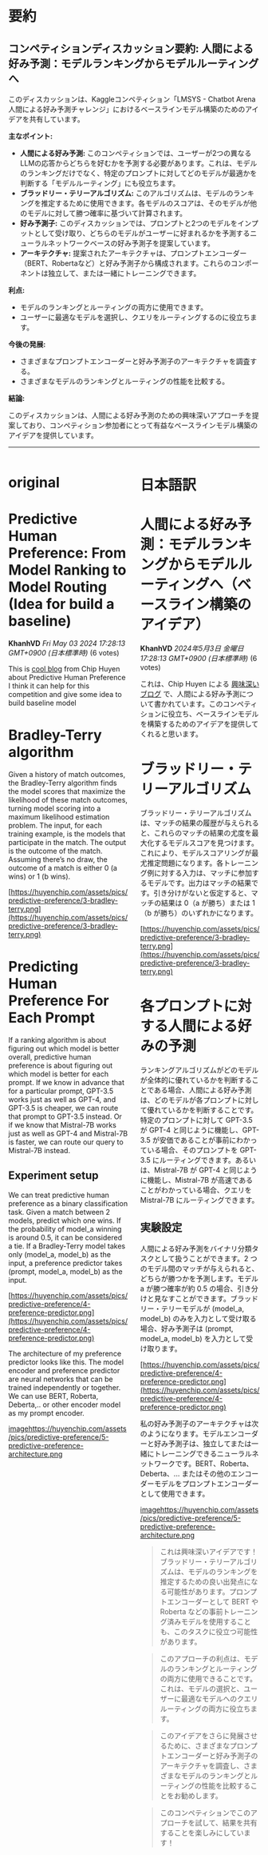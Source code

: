 # 要約 
## コンペティションディスカッション要約: 人間による好み予測：モデルランキングからモデルルーティングへ

このディスカッションは、Kaggleコンペティション「LMSYS - Chatbot Arena 人間による好み予測チャレンジ」におけるベースラインモデル構築のためのアイデアを共有しています。

**主なポイント:**

* **人間による好み予測:** このコンペティションでは、ユーザーが2つの異なるLLMの応答からどちらを好むかを予測する必要があります。これは、モデルのランキングだけでなく、特定のプロンプトに対してどのモデルが最適かを判断する「モデルルーティング」にも役立ちます。
* **ブラッドリー・テリーアルゴリズム:** このアルゴリズムは、モデルのランキングを推定するために使用できます。各モデルのスコアは、そのモデルが他のモデルに対して勝つ確率に基づいて計算されます。
* **好み予測子:** このディスカッションでは、プロンプトと2つのモデルをインプットとして受け取り、どちらのモデルがユーザーに好まれるかを予測するニューラルネットワークベースの好み予測子を提案しています。
* **アーキテクチャ:** 提案されたアーキテクチャは、プロンプトエンコーダー（BERT、Robertaなど）と好み予測子から構成されます。これらのコンポーネントは独立して、または一緒にトレーニングできます。

**利点:**

* モデルのランキングとルーティングの両方に使用できます。
* ユーザーに最適なモデルを選択し、クエリをルーティングするのに役立ちます。

**今後の発展:**

* さまざまなプロンプトエンコーダーと好み予測子のアーキテクチャを調査する。
* さまざまなモデルのランキングとルーティングの性能を比較する。

**結論:**

このディスカッションは、人間による好み予測のための興味深いアプローチを提案しており、コンペティション参加者にとって有益なベースラインモデル構築のアイデアを提供しています。


---


<style>
.column-left{
  float: left;
  width: 47.5%;
  text-align: left;
}
.column-right{
  float: right;
  width: 47.5%;
  text-align: left;
}
.column-one{
  float: left;
  width: 100%;
  text-align: left;
}
</style>


<div class="column-left">

# original

# Predictive Human Preference: From Model Ranking to Model Routing (Idea for build a baseline)

**KhanhVD** *Fri May 03 2024 17:28:13 GMT+0900 (日本標準時)* (6 votes)

This is [cool blog](https://huyenchip.com/2024/02/28/predictive-human-preference.html) from Chip Huyen about Predictive Human Preference I think it can help for this competition and give some idea to build baseline model

# Bradley-Terry algorithm

Given a history of match outcomes, the Bradley-Terry algorithm finds the model scores that maximize the likelihood of these match outcomes, turning model scoring into a maximum likelihood estimation problem. The input, for each training example, is the models that participate in the match. The output is the outcome of the match. Assuming there’s no draw, the outcome of a match is either 0 (a wins) or 1 (b wins).

[https://huyenchip.com/assets/pics/predictive-preference/3-bradley-terry.png](https://huyenchip.com/assets/pics/predictive-preference/3-bradley-terry.png)

# Predicting Human Preference For Each Prompt

If a ranking algorithm is about figuring out which model is better overall, predictive human preference is about figuring out which model is better for each prompt. If we know in advance that for a particular prompt, GPT-3.5 works just as well as GPT-4, and GPT-3.5 is cheaper, we can route that prompt to GPT-3.5 instead. Or if we know that Mistral-7B works just as well as GPT-4 and Mistral-7B is faster, we can route our query to Mistral-7B instead.

## Experiment setup

We can treat predictive human preference as a binary classification task. Given a match between 2 models, predict which one wins. If the probability of model_a winning is around 0.5, it can be considered a tie. If a Bradley-Terry model takes only (model_a, model_b) as the input, a preference predictor takes (prompt, model_a, model_b) as the input.

[https://huyenchip.com/assets/pics/predictive-preference/4-preference-predictor.png](https://huyenchip.com/assets/pics/predictive-preference/4-preference-predictor.png)

The architecture of my preference predictor looks like this. The model encoder and preference predictor are neural networks that can be trained independently or together. We can use BERT, Roberta, Deberta,.. or other encoder model as my prompt encoder.

[imagehttps://huyenchip.com/assets/pics/predictive-preference/5-predictive-preference-architecture.png](https://huyenchip.com/assets/pics/predictive-preference/5-predictive-preference-architecture.png)





</div>
<div class="column-right">

# 日本語訳

# 人間による好み予測：モデルランキングからモデルルーティングへ（ベースライン構築のアイデア）
**KhanhVD** *2024年5月3日 金曜日 17:28:13 GMT+0900 (日本標準時)* (6 votes)

これは、Chip Huyen による [興味深いブログ](https://huyenchip.com/2024/02/28/predictive-human-preference.html) で、人間による好み予測について書かれています。このコンペティションに役立ち、ベースラインモデルを構築するためのアイデアを提供してくれると思います。

# ブラッドリー・テリーアルゴリズム
ブラッドリー・テリーアルゴリズムは、マッチの結果の履歴が与えられると、これらのマッチの結果の尤度を最大化するモデルスコアを見つけます。これにより、モデルスコアリングが最尤推定問題になります。各トレーニング例に対する入力は、マッチに参加するモデルです。出力はマッチの結果です。引き分けがないと仮定すると、マッチの結果は 0（a が勝ち）または 1（b が勝ち）のいずれかになります。

[https://huyenchip.com/assets/pics/predictive-preference/3-bradley-terry.png](https://huyenchip.com/assets/pics/predictive-preference/3-bradley-terry.png)

# 各プロンプトに対する人間による好みの予測
ランキングアルゴリズムがどのモデルが全体的に優れているかを判断することである場合、人間による好み予測は、どのモデルが各プロンプトに対して優れているかを判断することです。特定のプロンプトに対して GPT-3.5 が GPT-4 と同じように機能し、GPT-3.5 が安価であることが事前にわかっている場合、そのプロンプトを GPT-3.5 にルーティングできます。あるいは、Mistral-7B が GPT-4 と同じように機能し、Mistral-7B が高速であることがわかっている場合、クエリを Mistral-7B にルーティングできます。

## 実験設定
人間による好み予測をバイナリ分類タスクとして扱うことができます。2 つのモデル間のマッチが与えられると、どちらが勝つかを予測します。モデル a が勝つ確率が約 0.5 の場合、引き分けと見なすことができます。ブラッドリー・テリーモデルが (model_a, model_b) のみを入力として受け取る場合、好み予測子は (prompt, model_a, model_b) を入力として受け取ります。

[https://huyenchip.com/assets/pics/predictive-preference/4-preference-predictor.png](https://huyenchip.com/assets/pics/predictive-preference/4-preference-predictor.png)

私の好み予測子のアーキテクチャは次のようになります。モデルエンコーダーと好み予測子は、独立してまたは一緒にトレーニングできるニューラルネットワークです。BERT、Roberta、Deberta、... またはその他のエンコーダーモデルをプロンプトエンコーダーとして使用できます。

[imagehttps://huyenchip.com/assets/pics/predictive-preference/5-predictive-preference-architecture.png](https://huyenchip.com/assets/pics/predictive-preference/5-predictive-preference-architecture.png)

> これは興味深いアイデアです！ブラッドリー・テリーアルゴリズムは、モデルのランキングを推定するための良い出発点になる可能性があります。プロンプトエンコーダーとして BERT や Roberta などの事前トレーニング済みモデルを使用することも、このタスクに役立つ可能性があります。

> このアプローチの利点は、モデルのランキングとルーティングの両方に使用できることです。これは、モデルの選択と、ユーザーに最適なモデルへのクエリルーティングの両方に役立ちます。

> このアイデアをさらに発展させるために、さまざまなプロンプトエンコーダーと好み予測子のアーキテクチャを調査し、さまざまなモデルのランキングとルーティングの性能を比較することをお勧めします。

> このコンペティションでこのアプローチを試して、結果を共有することを楽しみにしています！



</div>